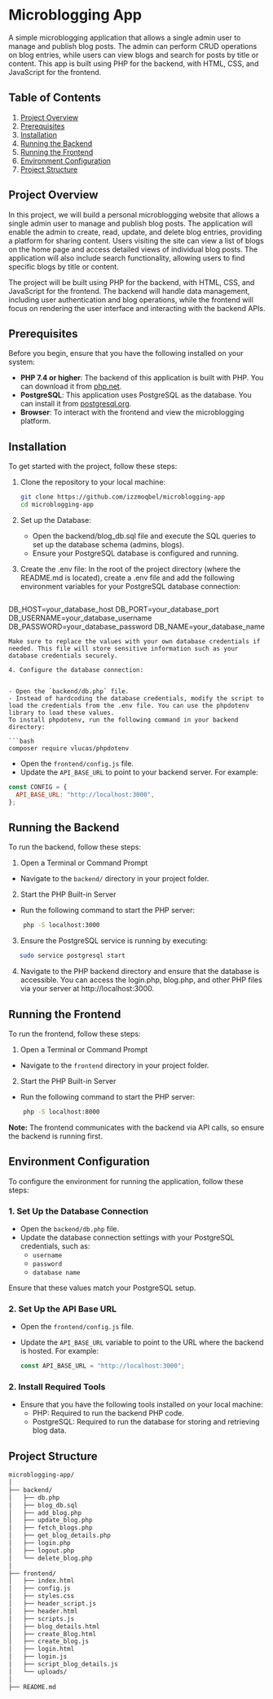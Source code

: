 # Microblogging App

A simple microblogging application that allows a single admin user to manage and publish blog posts. The admin can perform CRUD operations on blog entries, while users can view blogs and search for posts by title or content. This app is built using PHP for the backend, with HTML, CSS, and JavaScript for the frontend.

## Table of Contents

1. [Project Overview](#project-overview)
2. [Prerequisites](#prerequisites)
3. [Installation](#installation)
4. [Running the Backend](#running-the-backend)
5. [Running the Frontend](#running-the-frontend)
6. [Environment Configuration](#environment-configuration)
7. [Project Structure](#project-structure)

## Project Overview

In this project, we will build a personal microblogging website that allows a single admin user to manage and publish blog posts. The application will enable the admin to create, read, update, and delete blog entries, providing a platform for sharing content. Users visiting the site can view a list of blogs on the home page and access detailed views of individual blog posts. The application will also include search functionality, allowing users to find specific blogs by title or content.

The project will be built using PHP for the backend, with HTML, CSS, and JavaScript for the frontend. The backend will handle data management, including user authentication and blog operations, while the frontend will focus on rendering the user interface and interacting with the backend APIs.

## Prerequisites

Before you begin, ensure that you have the following installed on your system:

- **PHP 7.4 or higher**: The backend of this application is built with PHP. You can download it from [php.net](https://www.php.net/).
- **PostgreSQL**: This application uses PostgreSQL as the database. You can install it from [postgresql.org](https://www.postgresql.org/).
- **Browser**: To interact with the frontend and view the microblogging platform.

## Installation

To get started with the project, follow these steps:

1. Clone the repository to your local machine:

   ```bash
   git clone https://github.com/izzmoqbel/microblogging-app
   cd microblogging-app
   ```

2. Set up the Database:

   - Open the backend/blog_db.sql file and execute the SQL queries to set up the database schema (admins, blogs).
   - Ensure your PostgreSQL database is configured and running.

3. Create the .env file:
   In the root of the project directory (where the README.md is located), create a .env file and add the following environment variables for your PostgreSQL database connection:
   ```bash
DB_HOST=your_database_host
DB_PORT=your_database_port
DB_USERNAME=your_database_username
DB_PASSWORD=your_database_password
DB_NAME=your_database_name
```
Make sure to replace the values with your own database credentials if needed. This file will store sensitive information such as your database credentials securely.

4. Configure the database connection:
   

- Open the `backend/db.php` file.
- Instead of hardcoding the database credentials, modify the script to load the credentials from the .env file. You can use the phpdotenv library to load these values.
To install phpdotenv, run the following command in your backend directory:

```bash
composer require vlucas/phpdotenv
```

- Open the `frontend/config.js` file.
- Update the `API_BASE_URL` to point to your backend server. For example:

```javascript
const CONFIG = {
  API_BASE_URL: "http://localhost:3000",
};
```

## Running the Backend

To run the backend, follow these steps:

1. Open a Terminal or Command Prompt

- Navigate to the `backend/` directory in your project folder.

2. Start the PHP Built-in Server

- Run the following command to start the PHP server:

```bash
    php -S localhost:3000
```

3. Ensure the PostgreSQL service is running by executing:

```bash
   sudo service postgresql start
```

4. Navigate to the PHP backend directory and ensure that the database is accessible. You can access the login.php, blog.php, and other PHP files via your server at http://localhost:3000.

## Running the Frontend

To run the frontend, follow these steps:

1. Open a Terminal or Command Prompt

- Navigate to the `frontend` directory in your project folder.

2. Start the PHP Built-in Server

- Run the following command to start the PHP server:

```bash
    php -S localhost:8000
```

**Note:** The frontend communicates with the backend via API calls, so ensure the backend is running first.

## Environment Configuration

To configure the environment for running the application, follow these steps:

### 1. Set Up the Database Connection

- Open the `backend/db.php` file.
- Update the database connection settings with your PostgreSQL credentials, such as:
  - `username`
  - `password`
  - `database name`

Ensure that these values match your PostgreSQL setup.

### 2. Set Up the API Base URL

- Open the `frontend/config.js` file.
- Update the `API_BASE_URL` variable to point to the URL where the backend is hosted. For example:

  ```javascript
  const API_BASE_URL = "http://localhost:3000";
  ```

### 2. Install Required Tools

- Ensure that you have the following tools installed on your local machine:
  - PHP: Required to run the backend PHP code.
  - PostgreSQL: Required to run the database for storing and retrieving blog data.
 
## Project Structure

```bash
microblogging-app/
│
├── backend/
│   ├── db.php
│   ├── blog_db.sql
│   ├── add_blog.php
│   ├── update_blog.php
│   ├── fetch_blogs.php
│   ├── get_blog_details.php
│   ├── login.php
│   ├── logout.php
│   └── delete_blog.php
│
├── frontend/
│   ├── index.html
│   ├── config.js
│   ├── styles.css
│   ├── header_script.js
│   ├── header.html
│   ├── scripts.js
│   ├── blog_details.html
│   ├── create_Blog.html
│   ├── create_blog.js
│   ├── login.html
│   ├── login.js
│   ├── script_blog_details.js
│   └── uploads/
│
├── README.md
```
